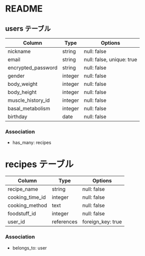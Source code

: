 # README

## users テーブル

| Column             | Type    | Options                   |
| ------------------ | ------- | ------------------------- |
| nickname           | string  | null: false               |
| email              | string  | null: false, unique: true |
| encrypted_password | string  | null: false               |
| gender             | integer | null: false               |
| body_weight        | integer | null: false               |
| body_height        | integer | null: false               |
| muscle_history_id  | integer | null: false               |
| basal_metabolism   | integer | null: false               |
| birthday           | date    | null: false               |

### Association

- has_many: recipes

# recipes テーブル

| Column                 | Type       | Options           |
| ---------------------- | ---------- | ----------------- |
| recipe_name            | string     | null: false       |
| cooking_time_id        | integer    | null: false       |
| cooking_method         | text       | null: false       |
| foodstuff_id           | integer    | null: false       |
| user_id                | references | foreign_key: true |
### Association

- belongs_to: user


